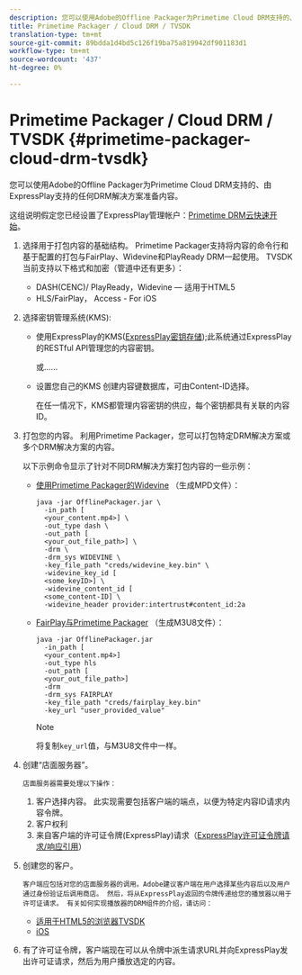 ```yaml
---
description: 您可以使用Adobe的Offline Packager为Primetime Cloud DRM支持的、由ExpressPlay支持的任何DRM解决方案准备内容。
title: Primetime Packager / Cloud DRM / TVSDK
translation-type: tm+mt
source-git-commit: 89bdda1d4bd5c126f19ba75a819942df901183d1
workflow-type: tm+mt
source-wordcount: '437'
ht-degree: 0%

---
```



# Primetime Packager / Cloud DRM / TVSDK {#primetime-packager-cloud-drm-tvsdk}

您可以使用Adobe的Offline Packager为Primetime Cloud DRM支持的、由ExpressPlay支持的任何DRM解决方案准备内容。

这组说明假定您已经设置了ExpressPlay管理帐户：[Primetime DRM云快速开始](../../../multi-drm-workflows/quick-start/quick-overview.md)。
1. 选择用于打包内容的基础结构。 Primetime Packager支持将内容的命令行和基于配置的打包与FairPlay、Widevine和PlayReady DRM一起使用。 TVSDK当前支持以下格式和加密（管道中还有更多）：

   * DASH(CENC)/ PlayReady，Widevine — 适用于HTML5
   * HLS/FairPlay， Access - For iOS

1. 选择密钥管理系统(KMS):

   * 使用ExpressPlay的KMS([ExpressPlay密钥存储](https://www.expressplay.com/developer/key-storage/));此系统通过ExpressPlay的RESTful API管理您的内容密钥。

      或……

   * 设置您自己的KMS 创建内容键数据库，可由Content-ID选择。

      在任一情况下，KMS都管理内容密钥的供应，每个密钥都具有关联的内容ID。

1. 打包您的内容。 利用Primetime Packager，您可以打包特定DRM解决方案或多个DRM解决方案的内容。

   以下示例命令显示了针对不同DRM解决方案打包内容的一些示例：

   * [使用Primetime Packager的Widevine](https://helpx.adobe.com/content/dam/help/en/primetime/guides/offline_packager_getting_started.pdf#page=19) （生成MPD文件）：

      ```
      java -jar OfflinePackager.jar \ 
        -in_path [ 
        <your_content.mp4>] \ 
        -out_type dash \ 
        -out_path [ 
        <your_out_file_path>] \ 
        -drm \ 
        -drm_sys WIDEVINE \ 
        -key_file_path "creds/widevine_key.bin" \ 
        -widevine_key_id [ 
        <some_keyID>] \ 
        -widevine_content_id [ 
        <some_content-ID] \ 
        -widevine_header provider:intertrust#content_id:2a
      ```

   * [FairPlay与Primetime Packager](https://helpx.adobe.com/content/dam/help/en/primetime/guides/offline_packager_getting_started.pdf#page=20) （生成M3U8文件）：

      ```
      java -jar OfflinePackager.jar  
        -in_path [ 
        <your_content.mp4>]  
        -out_type hls  
        -out_path [ 
        <your_out_file_path>]  
        -drm  
        -drm_sys FAIRPLAY  
        -key_file_path "creds/fairplay_key.bin"  
        -key_url "user_provided_value"
      ```

      >[!NOTE]
      >
      >将复制`key_url`值，与M3U8文件中一样。

1. 创建“店面服务器”。

       店面服务器需要处理以下操作：
   
   1. 客户选择内容。 此实现需要包括客户端的端点，以便为特定内容ID请求内容令牌。
   1. 客户权利
   1. 来自客户端的许可证令牌(ExpressPlay)请求（[ExpressPlay许可证令牌请求/响应引用](../../../multi-drm-workflows/license-token-req-resp-ref/license-req-resp-overview.md)）

1. 创建您的客户。

       客户端应包括对您的店面服务器的调用。Adobe建议客户端在用户选择某些内容后以及用户通过身份验证后调用商店。 然后，将从ExpressPlay返回的令牌传递给您的播放器以用于许可证请求。 有关如何实现播放器的DRM组件的介绍，请访问：
   
   * [适用于HTML5的浏览器TVSDK](https://help.adobe.com/en_US/primetime/psdk/browser_tvsdk/index.html#PSDKs-reference-DRM_interface_overview)
   * [iOS](../../../../programming/tvsdk-3x-ios-prog/ios-3x-drm-content-security/ios-3x-apple-fairplay-tvsdk.md)

1. 有了许可证令牌，客户端现在可以从令牌中派生请求URL并向ExpressPlay发出许可证请求，然后为用户播放选定的内容。

